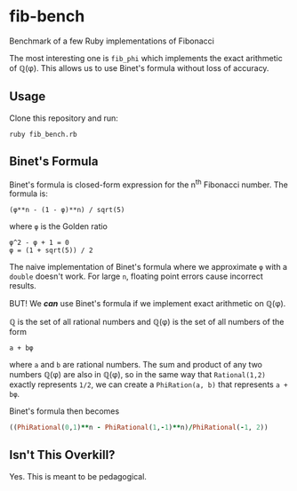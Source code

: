 # fib-bench

Benchmark of a few Ruby implementations of Fibonacci

The most interesting one is `fib_phi` which implements the exact arithmetic of ℚ(φ). This allows us to use Binet's formula without loss of accuracy.

## Usage

Clone this repository and run:

```console
ruby fib_bench.rb
```

## Binet's Formula

Binet's formula is closed-form expression for the n<sup>th</sup> Fibonacci number. The formula is:

```text
(φ**n - (1 - φ)**n) / sqrt(5)
```

where `φ` is the Golden ratio

```text
φ^2 - φ + 1 = 0
φ = (1 + sqrt(5)) / 2
```

The naive implementation of Binet's formula where we approximate `φ` with a `double` doesn't work. For large `n`, floating point errors cause incorrect results.

BUT! We **_can_** use Binet's formula if we implement exact arithmetic on ℚ(φ).

ℚ is the set of all rational numbers and ℚ(φ) is the set of all numbers of the form

```text
a + bφ
```

where `a` and `b` are rational numbers. The sum and product of any two numbers ℚ(φ) are also in ℚ(φ), so in the same way that `Rational(1,2)` exactly represents `1/2`, we can create a `PhiRation(a, b)` that represents `a + bφ`.

Binet's formula then becomes

```ruby
((PhiRational(0,1)**n - PhiRational(1,-1)**n)/PhiRational(-1, 2))
```

## Isn't This Overkill?

Yes. This is meant to be pedagogical.
